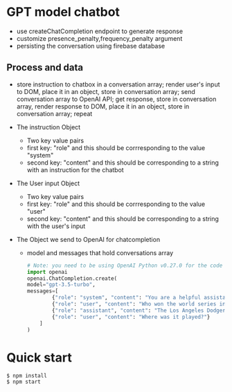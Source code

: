 # GPT model chatbot

- use createChatCompletion endpoint to generate response
- customize presence_penalty,frequency_penalty argument
- persisting the conversation using firebase database

## Process and data

- store instruction to chatbox in a conversation array; render user's input to DOM, place it in an object, store in conversation array; send conversation array to OpenAI API; get response, store in conversation array, render response to DOM, place it in an object, store in conversation array; repeat
- The instruction Object
  - Two key value pairs
  - first key: "role" and this should be corrresponding to the value "system"
  - second key: "content" and this should be corresponding to a string with an instruction for the chatbot
- The User input Object
  - Two key value pairs
  - first key: "role" and this should be corrresponding to the value "user"
  - second key: "content" and this should be corresponding to a string with the user's input
- The Object we send to OpenAI for chatcompletion

  - model and messages that hold conversations array

    ```python
    # Note: you need to be using OpenAI Python v0.27.0 for the code below to work
    import openai
    openai.ChatCompletion.create(
    model="gpt-3.5-turbo",
    messages=[
            {"role": "system", "content": "You are a helpful assistant."},
            {"role": "user", "content": "Who won the world series in 2020?"},
            {"role": "assistant", "content": "The Los Angeles Dodgers won the World Series in 2020."},
            {"role": "user", "content": "Where was it played?"}
        ]
    )
    ```

# Quick start

```
$ npm install
$ npm start
```
